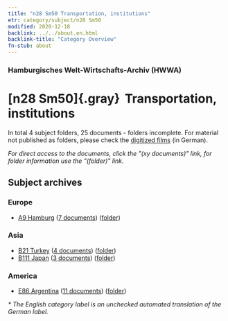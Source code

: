 ```yaml
---
title: "n28 Sm50 Transportation, institutions"
etr: category/subject/n28 Sm50
modified: 2020-12-18
backlink: ../../about.en.html
backlink-title: "Category Overview"
fn-stub: about
---
```


### Hamburgisches Welt-Wirtschafts-Archiv (HWWA)
# [n28 Sm50]{.gray}&#8201; Transportation, institutions&#160; 





In total 4 subject folders, 25 documents - folders incomplete.
For material not published as folders, please check the [digitized films](/film/h1_sh) (in German).

_For direct access to the documents, click the "(xy documents)" link, for folder information use the "(folder)" link._

## Subject archives



### Europe

- [A9 Hamburg](../../../geo/about.en.html#A9) (<a href="https://dfg-viewer.de/show/?tx_dlf[id]=https://pm20.zbw.eu/mets/sh/1409xx/140905/1978xx/197800/public.mets.en.xml" target="_blank">7 documents</a>) ([folder](http://purl.org/pressemappe20/folder/sh/140905,197800))

### Asia

- [B21 Turkey](../../../geo/about.en.html#B21) (<a href="https://dfg-viewer.de/show/?tx_dlf[id]=https://pm20.zbw.eu/mets/sh/1411xx/141111/1978xx/197800/public.mets.en.xml" target="_blank">4 documents</a>) ([folder](http://purl.org/pressemappe20/folder/sh/141111,197800))
- [B111 Japan](../../../geo/about.en.html#B111) (<a href="https://dfg-viewer.de/show/?tx_dlf[id]=https://pm20.zbw.eu/mets/sh/1412xx/141272/1978xx/197800/public.mets.en.xml" target="_blank">3 documents</a>) ([folder](http://purl.org/pressemappe20/folder/sh/141272,197800))

### America

- [E86 Argentina](../../../geo/about.en.html#E86) (<a href="https://dfg-viewer.de/show/?tx_dlf[id]=https://pm20.zbw.eu/mets/sh/1416xx/141692/1978xx/197800/public.mets.en.xml" target="_blank">11 documents</a>) ([folder](http://purl.org/pressemappe20/folder/sh/141692,197800))


_* The English category label is an unchecked automated translation of the German label._

